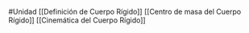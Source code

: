 #Unidad 
[[Definición de Cuerpo Rígido]]
[[Centro de masa del Cuerpo Rígido]]
[[Cinemática del Cuerpo Rígido]]